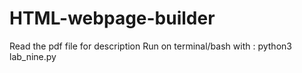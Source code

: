 # HTML-webpage-builder

Read the pdf file for description
Run on terminal/bash with : python3 lab_nine.py

